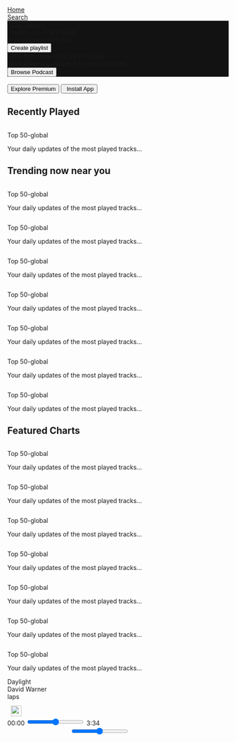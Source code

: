 <!DOCTYPE html>
<html lang="en">
<head>
    <meta charset="UTF-8">
    <meta name="viewport" content="width=device-width, initial-scale=1.0">
    <link rel="stylesheet" href="https://cdnjs.cloudflare.com/ajax/libs/font-awesome/6.4.0/css/all.min.css" integrity="sha512-iecdLmaskl7CVkqkXNQ/ZH/XLlvWZOJyj7Yy7tcenmpD1ypASozpmT/E0iPtmFIB46ZmdtAc9eNBvH0H/ZpiBw==" crossorigin="anonymous" referrerpolicy="no-referrer" />
    <link rel="icon" href="logo (1).png">
    <link rel="stylesheet" href="hmpage.css">
    <title>Spotify- Web Player: Music for everyone</title>
    <link rel="preconnect" href="https://fonts.googleapis.com">
<link rel="preconnect" href="https://fonts.gstatic.com" crossorigin>
<link href="https://fonts.googleapis.com/css2?family=Montserrat:wght@300;400;500&family=Poppins&display=swap" rel="stylesheet">
<link rel="stylesheet" href="https://fonts.googleapis.com/css2?family=Material+Symbols+Outlined:opsz,wght,FILL,GRAD@24,400,0,0" />
</head>
<body>
    <div class="main">
        <div class="sidebar">
            <div class="nav">
                <div class="nav-options">
                    <i class="fa-solid fa-house"></i>
                    <a href="#">Home</a>
                </div>
                <div class="nav-options search">
                    <i class="fa-solid fa-magnifying-glass"></i>
                    <a href="#">Search</a>
                </div>
            </div>
            <div class="library" style="background-color: #121212;">
                <div class="options">
                    <div class="lib-options">
                    <img src="library_icon.png" alt="">
                    <a href="#">Your Library</a>
                </div>
                <div class="icons">
                    <i class="fa-solid fa-plus"></i>
                    <i class="fa-solid fa-arrow-right"></i>
                </div>
            </div>
                <div class="boxes">
                    <div class="box1">
                        <div class="box-p1">Create your first Playlist</div>
                        <div class="box-p2">It's easy we'll help you</div>
                        <button class="badge">Create playlist</button>
                    </div>
                    <div class="box1 box2">
                        <div class="box-p1">Let's find some podcast to follow</div>
                        <div class="box-p2">We'll keep you updated on new episodes</div>
                        <button class="badge">Browse Podcast</button>
                    </div>
                </div>
            </div>
        </div>
        <div class="main-content">
            <div class="nav-sticky">
                <div class="left-right">
                    <img src="backward_icon.png" alt="">
                    <img class= "hide" src="forward_icon.png" alt="">
                </div>
                <div class="nav-button">
                    <button class="badge space hide">Explore Premium</button>
                    <button class="badge space install"><i class="fa-solid fa-download install" style="margin-right: 5px;"></i>Install App</button>
                    <i class="fa-solid fa-user space" style="font-size: 22px;"></i>
                </div>
            </div>
                <h2>Recently Played</h2>
                <div class="cards-container">
                    <div class="card">
                        <img src="card1img.jpeg" alt="">
                        <p class="card-title">Top 50-global</p>
                        <p class="card-info">Your daily updates of the most played tracks...</p>
                    </div>
                </div>
                <h2>Trending now near you</h2>
                <div class="cards-container">
                    <div class="card">
                        <img src="card2img.jpeg" alt="">
                        <p class="card-title">Top 50-global</p>
                        <p class="card-info">Your daily updates of the most played tracks...</p>
                    </div>
                    <div class="card">
                        <img src="card3img.jpeg" alt="">
                        <p class="card-title">Top 50-global</p>
                        <p class="card-info">Your daily updates of the most played tracks...</p>
                    </div>
                    <div class="card">
                        <img src="card4img.jpeg" alt="">
                        <p class="card-title">Top 50-global</p>
                        <p class="card-info">Your daily updates of the most played tracks...</p>
                    </div>
                    <div class="card">
                        <img src="card1img.jpeg" alt="">
                        <p class="card-title">Top 50-global</p>
                        <p class="card-info">Your daily updates of the most played tracks...</p>
                    </div>
                    <div class="card">
                        <img src="card2img.jpeg" alt="">
                        <p class="card-title">Top 50-global</p>
                        <p class="card-info">Your daily updates of the most played tracks...</p>
                    </div>
                    <div class="card">
                        <img src="card3img.jpeg" alt="">
                        <p class="card-title">Top 50-global</p>
                        <p class="card-info">Your daily updates of the most played tracks...</p>
                    </div>
                    <div class="card">
                        <img src="card4img.jpeg" alt="">
                        <p class="card-title">Top 50-global</p>
                        <p class="card-info">Your daily updates of the most played tracks...</p>
                    </div>
                </div>
                <h2>Featured Charts</h2>
                <div class="cards-container">
                    <div class="card">
                        <img src="card5img.jpeg" alt="">
                        <p class="card-title">Top 50-global</p>
                        <p class="card-info">Your daily updates of the most played tracks...</p>
                    </div>
                    <div class="card">
                        <img src="card6img.jpeg" alt="">
                        <p class="card-title">Top 50-global</p>
                        <p class="card-info">Your daily updates of the most played tracks...</p>
                    </div>
                    <div class="card">
                        <img src="card4img.jpeg" alt="">
                        <p class="card-title">Top 50-global</p>
                        <p class="card-info">Your daily updates of the most played tracks...</p>
                    </div>
                    <div class="card">
                        <img src="card1img.jpeg" alt="">
                        <p class="card-title">Top 50-global</p>
                        <p class="card-info">Your daily updates of the most played tracks...</p>
                    </div>
                    <div class="card">
                        <img src="card2img.jpeg" alt="">
                        <p class="card-title">Top 50-global</p>
                        <p class="card-info">Your daily updates of the most played tracks...</p>
                    </div>
                    <div class="card">
                        <img src="card3img.jpeg" alt="">
                        <p class="card-title">Top 50-global</p>
                        <p class="card-info">Your daily updates of the most played tracks...</p>
                    </div>
                    <div class="card">
                        <img src="card4img.jpeg" alt="">
                        <p class="card-title">Top 50-global</p>
                        <p class="card-info">Your daily updates of the most played tracks...</p>
                    </div>
                </div>
                <div class="footer">
                    <div class="line"></div>
                </div>
        </div>
        <div class="music-player">
            <div class="album">
                <img src="card2img.jpeg" alt="">
                <div class="contain-text">
                <div class="par-head">Daylight</div>
                <div class="par-body">David Warner</div>
            </div>
            <div class="contain-icon">
                <i class="fa-regular fa-heart"></i>
                <span class="material-symbols-outlined">
                    laps
                    </span>
            </div>
            </div>
            <div class="player">
                <div class="player-controls">
                    <img src="player_icon1.png" alt="">
                    <img src="player_icon2.png" alt="">
                    <img src="player_icon3.png" alt="" style="height: 1.5rem;margin-top: 0.7rem;opacity: 1;">
                    <img src="player_icon4.png" alt="">
                    <img src="player_icon5.png" alt="">
                </div>
                <div class="playback-bar">
                    <span class="curr-time">00:00</span>
                    <input type="range" min="0" max="100" class="progress-bar">
                    <span class="end-time">3:34</span>
                </div>
            </div>
            <div class="controls">
                <i class="fa-solid fa-headphones" style="margin-right: 1.2rem; margin-left: 5rem;"></i>
                <i class="fa-solid fa-file-audio" style="margin-right: 1.2rem;""></i>
                <i class="fa-solid fa-podcast" style="margin-right: 1.2rem;""></i>
                <i class="fa-solid fa-volume-low" style="margin-right: 0.4rem;"></i>
                <input type="range" min="0" max="100" class="volume-bar">
            </div>
        </div>
    </div>
    
</body>
</html>
